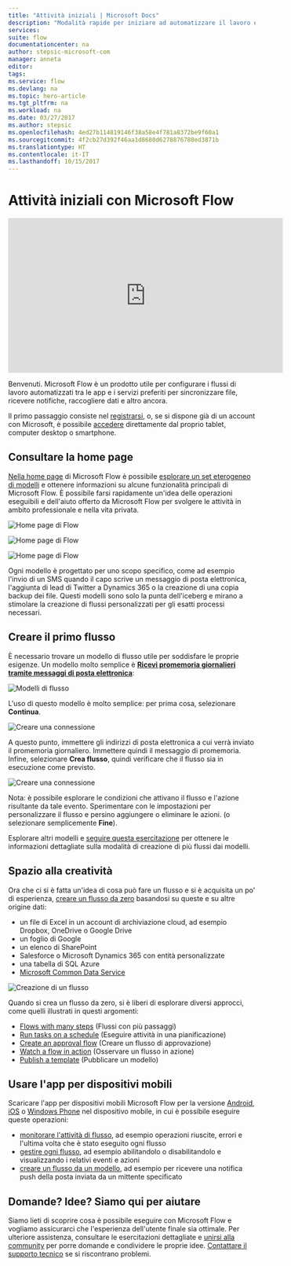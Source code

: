 ```yaml
---
title: "Attività iniziali | Microsoft Docs"
description: "Modalità rapide per iniziare ad automatizzare il lavoro e la vita con Microsoft Flow"
services: 
suite: flow
documentationcenter: na
author: stepsic-microsoft-com
manager: anneta
editor: 
tags: 
ms.service: flow
ms.devlang: na
ms.topic: hero-article
ms.tgt_pltfrm: na
ms.workload: na
ms.date: 03/27/2017
ms.author: stepsic
ms.openlocfilehash: 4ed27b114819146f38a58e4f781a8372be9f60a1
ms.sourcegitcommit: 4f2cb27d392f46aa1d8680d6278876780ed3871b
ms.translationtype: HT
ms.contentlocale: it-IT
ms.lasthandoff: 10/15/2017
---
```

# <a name="get-started-with-microsoft-flow"></a>Attività iniziali con Microsoft Flow
<iframe width="560" height="315" src="https://www.youtube.com/embed/iMteXfAvDSE?list=PL8nfc9haGeb55I9wL9QnWyHp3ctU2_ThF" frameborder="0" allowfullscreen></iframe>

Benvenuti. Microsoft Flow è un prodotto utile per configurare i flussi di lavoro automatizzati tra le app e i servizi preferiti per sincronizzare file, ricevere notifiche, raccogliere dati e altro ancora.

Il primo passaggio consiste nel [registrarsi](sign-up-sign-in.md), o, se si dispone già di un account con Microsoft, è possibile [accedere](https://flow.microsoft.com/signin) direttamente dal proprio tablet, computer desktop o smartphone.

## <a name="check-out-the-home-page"></a>Consultare la home page
[Nella home page](https://flow.microsoft.com) di Microsoft Flow è possibile [esplorare un set eterogeneo di modelli](https://flow.microsoft.com/templates) e ottenere informazioni su alcune funzionalità principali di Microsoft Flow. È possibile farsi rapidamente un'idea delle operazioni eseguibili e dell'aiuto offerto da Microsoft Flow per svolgere le attività in ambito professionale e nella vita privata.

![Home page di Flow](./media/getting-started/flowhome1.png)

![Home page di Flow](./media/getting-started/flowhome2.png)

![Home page di Flow](./media/getting-started/flowhome3.png)

Ogni modello è progettato per uno scopo specifico, come ad esempio l'invio di un SMS quando il capo scrive un messaggio di posta elettronica, l'aggiunta di lead di Twitter a Dynamics 365 o la creazione di una copia backup dei file. Questi modelli sono solo la punta dell'iceberg e mirano a stimolare la creazione di flussi personalizzati per gli esatti processi necessari.

## <a name="create-your-first-flow"></a>Creare il primo flusso
È necessario trovare un modello di flusso utile per soddisfare le proprie esigenze. Un modello molto semplice è [**Ricevi promemoria giornalieri tramite messaggi di posta elettronica**](https://flow.microsoft.com/galleries/public/templates/45a3399aa29345308f08b6db0a9c85b9/):

![Modelli di flusso](./media/getting-started/template-details.png)

L'uso di questo modello è molto semplice: per prima cosa, selezionare **Continua**.

![Creare una connessione](./media/getting-started/create-connection.png)

A questo punto, immettere gli indirizzi di posta elettronica a cui verrà inviato il promemoria giornaliero. Immettere quindi il messaggio di promemoria. Infine, selezionare **Crea flusso**, quindi verificare che il flusso sia in esecuzione come previsto.

![Creare una connessione](./media/getting-started/configure-email-details.png)

Nota: è possibile esplorare le condizioni che attivano il flusso e l'azione risultante da tale evento. Sperimentare con le impostazioni per personalizzare il flusso e persino aggiungere o eliminare le azioni. (o selezionare semplicemente **Fine**).

Esplorare altri modelli e [seguire questa esercitazione](get-started-logic-template.md) per ottenere le informazioni dettagliate sulla modalità di creazione di più flussi dai modelli.

## <a name="get-creative"></a>Spazio alla creatività
Ora che ci si è fatta un'idea di cosa può fare un flusso e si è acquisita un po' di esperienza, [creare un flusso da zero](get-started-logic-flow.md) basandosi su queste e su altre origine dati:

* un file di Excel in un account di archiviazione cloud, ad esempio Dropbox, OneDrive o Google Drive
* un foglio di Google
* un elenco di SharePoint
* Salesforce o Microsoft Dynamics 365 con entità personalizzate
* una tabella di SQL Azure
* [Microsoft Common Data Service](common-data-model-intro.md)

![Creazione di un flusso](./media/getting-started/build-a-flow.png)

Quando si crea un flusso da zero, si è liberi di esplorare diversi approcci, come quelli illustrati in questi argomenti:

* [Flows with many steps](multi-step-logic-flow.md) (Flussi con più passaggi)
* [Run tasks on a schedule](run-tasks-on-a-schedule.md) (Eseguire attività in una pianificazione)
* [Create an approval flow](wait-for-approvals.md) (Creare un flusso di approvazione)
* [Watch a flow in action](see-a-flow-run.md) (Osservare un flusso in azione)
* [Publish a template](publish-a-template.md) (Pubblicare un modello)

## <a name="use-the-mobile-app"></a>Usare l'app per dispositivi mobili
Scaricare l'app per dispositivi mobili Microsoft Flow per la versione [Android](https://aka.ms/flowmobiledocsandroid), [iOS](https://aka.ms/flowmobiledocsios) o [Windows Phone](https://aka.ms/flowmobilewindows) nel dispositivo mobile, in cui è possibile eseguire queste operazioni:

* [monitorare l'attività di flusso](mobile-monitor-activity.md), ad esempio operazioni riuscite, errori e l'ultima volta che è stato eseguito ogni flusso
* [gestire ogni flusso](mobile-manage-flows.md), ad esempio abilitandolo o disabilitandolo e visualizzando i relativi eventi e azioni
* [creare un flusso da un modello](mobile-create-flow.md), ad esempio per ricevere una notifica push della posta inviata da un mittente specificato

## <a name="questions-ideas-were-here-to-help"></a>Domande? Idee? Siamo qui per aiutare
Siamo lieti di scoprire cosa è possibile eseguire con Microsoft Flow e vogliamo assicurarci che l'esperienza dell'utente finale sia ottimale. Per ulteriore assistenza, consultare le esercitazioni dettagliate e [unirsi alla community](http://go.microsoft.com/fwlink/?LinkID=787467) per porre domande e condividere le proprie idee. [Contattare il supporto tecnico](http://go.microsoft.com/fwlink/?LinkID=787479) se si riscontrano problemi.


